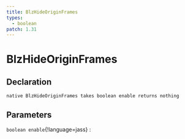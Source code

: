 ```yaml
---
title: BlzHideOriginFrames
types:
  - boolean
patch: 1.31
---
```


# BlzHideOriginFrames

## Declaration

```jass
native BlzHideOriginFrames takes boolean enable returns nothing
```

## Parameters
`boolean enable`{!language=jass}
: 

